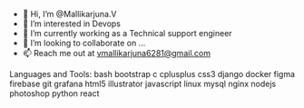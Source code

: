 - 👋 Hi, I’m @Mallikarjuna.V
- 👀 I’m interested in Devops
- 🌱 I’m currently working as a Technical support engineer 
- 💞️ I’m looking to collaborate on ...
- 📫 Reach me out at vmallikarjuna6281@gmail.com

Languages and Tools:
bash bootstrap c cplusplus css3 django docker figma firebase git grafana html5 illustrator javascript linux mysql nginx nodejs photoshop python react

<!---
MallikarjunaVankadara/MallikarjunaVankadara is a ✨ special ✨ repository because its `README.md` (this file) appears on your GitHub profile.
You can click the Preview link to take a look at your changes.
--->
